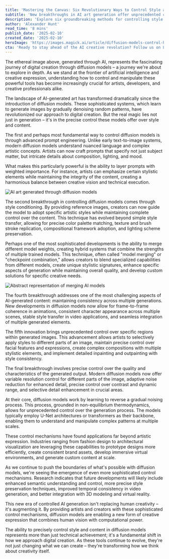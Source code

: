 ```yaml
---
title: 'Mastering the Canvas: Six Revolutionary Ways to Control Style and Content in Diffusion Models'
subtitle: 'New breakthroughs in AI art generation offer unprecedented creative control'
description: 'Explore six groundbreaking methods for controlling style and content in AI diffusion models, from advanced prompt engineering to regional conditioning. Learn how these innovations are revolutionizing digital creation across industries while enabling unprecedented creative control.'
author: 'Alexander Hunt'
read_time: '8 mins'
publish_date: '2025-02-10'
created_date: '2025-02-10'
heroImage: 'https://images.magick.ai/article/diffusion-models-control-hero.jpg'
cta: 'Ready to stay ahead of the AI creative revolution? Follow us on LinkedIn for daily insights into the latest developments in diffusion models and AI-powered creative tools!'
---
```


The ethereal image above, generated through AI, represents the fascinating journey of digital creation through diffusion models – a journey we're about to explore in depth. As we stand at the frontier of artificial intelligence and creative expression, understanding how to control and manipulate these powerful tools has become increasingly crucial for artists, developers, and creative professionals alike.

The landscape of AI-generated art has transformed dramatically since the introduction of diffusion models. These sophisticated systems, which learn to generate images by gradually denoising random patterns, have revolutionized our approach to digital creation. But the real magic lies not just in generation – it's in the precise control these models offer over style and content.

The first and perhaps most fundamental way to control diffusion models is through advanced prompt engineering. Unlike early text-to-image systems, modern diffusion models understand nuanced language and complex artistic concepts. Artists can now craft prompts that specify not just subject matter, but intricate details about composition, lighting, and mood.

What makes this particularly powerful is the ability to layer prompts with weighted importance. For instance, artists can emphasize certain stylistic elements while maintaining the integrity of the content, creating a harmonious balance between creative vision and technical execution.

![AI art generated through diffusion models](https://i.magick.ai/PIXE/1739212644507_magick_img.webp)

The second breakthrough in controlling diffusion models comes through style conditioning. By providing reference images, creators can now guide the model to adopt specific artistic styles while maintaining complete control over the content. This technique has evolved beyond simple style transfer, allowing for precise color palette matching, texture and brush stroke replication, compositional framework adoption, and lighting scheme preservation.

Perhaps one of the most sophisticated developments is the ability to merge different model weights, creating hybrid systems that combine the strengths of multiple trained models. This technique, often called "model merging" or "checkpoint combination," allows creators to blend specialized capabilities from different models, create unique stylistic signatures, enhance specific aspects of generation while maintaining overall quality, and develop custom solutions for specific creative needs.

![Abstract representation of merging AI models](https://i.magick.ai/PIXE/1739212644511_magick_img.webp)

The fourth breakthrough addresses one of the most challenging aspects of AI-generated content: maintaining consistency across multiple generations. New developments in diffusion models now allow for frame-to-frame coherence in animations, consistent character appearance across multiple scenes, stable style transfer in video applications, and seamless integration of multiple generated elements.

The fifth innovation brings unprecedented control over specific regions within generated images. This advancement allows artists to selectively apply styles to different parts of an image, maintain precise control over facial features and expressions, create complex compositions with multiple stylistic elements, and implement detailed inpainting and outpainting with style consistency.

The final breakthrough involves precise control over the quality and characteristics of the generated output. Modern diffusion models now offer variable resolution control for different parts of the image, adaptive noise reduction for enhanced detail, precise control over contrast and dynamic range, and selective detail enhancement in crucial areas.

At their core, diffusion models work by learning to reverse a gradual noising process. This process, grounded in non-equilibrium thermodynamics, allows for unprecedented control over the generation process. The models typically employ U-Net architectures or transformers as their backbone, enabling them to understand and manipulate complex patterns at multiple scales.

These control mechanisms have found applications far beyond artistic expression. Industries ranging from fashion design to architectural visualization are leveraging these capabilities to prototype designs more efficiently, create consistent brand assets, develop immersive virtual environments, and generate custom content at scale.

As we continue to push the boundaries of what's possible with diffusion models, we're seeing the emergence of even more sophisticated control mechanisms. Research indicates that future developments will likely include enhanced semantic understanding and control, more precise style preservation techniques, improved temporal consistency in video generation, and better integration with 3D modeling and virtual reality.

This new era of controlled AI generation isn't replacing human creativity – it's augmenting it. By providing artists and creators with these sophisticated control mechanisms, diffusion models are enabling a new form of creative expression that combines human vision with computational power.

The ability to precisely control style and content in diffusion models represents more than just technical achievement; it's a fundamental shift in how we approach digital creation. As these tools continue to evolve, they're not just changing what we can create – they're transforming how we think about creativity itself.